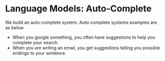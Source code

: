 # Language Models: Auto-Complete

We build an auto-complete system.  Auto-complete systems examples are as below
- When you google something, you often have suggestions to help you complete your search. 
- When you are writing an email, you get suggestions telling you possible endings to your sentence.  
